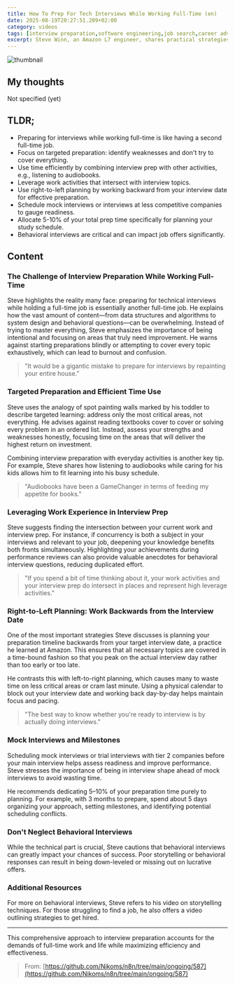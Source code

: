 ```yaml
---
title: How To Prep For Tech Interviews While Working Full-Time (en)
date: 2025-08-19T20:27:51.209+02:00
category: videos
tags: [interview preparation,software engineering,job search,career advice,time management,technical interviews,behavioral interviews,AWS,Amazon,L7 engineer]
excerpt: Steve Winn, an Amazon L7 engineer, shares practical strategies for preparing for technical interviews while working full-time, emphasizing targeted preparation, efficient time use, and working backwards from interview dates.
---
```


![thumbnail](https://i.ytimg.com/vi/-LBUjaNEHcs/maxresdefault.jpg)
[]()

## My thoughts

Not specified (yet)

## TLDR;
- Preparing for interviews while working full-time is like having a second full-time job.
- Focus on targeted preparation: identify weaknesses and don't try to cover everything.
- Use time efficiently by combining interview prep with other activities, e.g., listening to audiobooks.
- Leverage work activities that intersect with interview topics.
- Use right-to-left planning by working backward from your interview date for effective preparation.
- Schedule mock interviews or interviews at less competitive companies to gauge readiness.
- Allocate 5-10% of your total prep time specifically for planning your study schedule.
- Behavioral interviews are critical and can impact job offers significantly.



## Content

### The Challenge of Interview Preparation While Working Full-Time
Steve highlights the reality many face: preparing for technical interviews while holding a full-time job is essentially another full-time job. He explains how the vast amount of content—from data structures and algorithms to system design and behavioral questions—can be overwhelming. Instead of trying to master everything, Steve emphasizes the importance of being intentional and focusing on areas that truly need improvement. He warns against starting preparations blindly or attempting to cover every topic exhaustively, which can lead to burnout and confusion.

> "It would be a gigantic mistake to prepare for interviews by repainting your entire house."

### Targeted Preparation and Efficient Time Use
Steve uses the analogy of spot painting walls marked by his toddler to describe targeted learning: address only the most critical areas, not everything. He advises against reading textbooks cover to cover or solving every problem in an ordered list. Instead, assess your strengths and weaknesses honestly, focusing time on the areas that will deliver the highest return on investment.

Combining interview preparation with everyday activities is another key tip. For example, Steve shares how listening to audiobooks while caring for his kids allows him to fit learning into his busy schedule.

> "Audiobooks have been a GameChanger in terms of feeding my appetite for books."

### Leveraging Work Experience in Interview Prep
Steve suggests finding the intersection between your current work and interview prep. For instance, if concurrency is both a subject in your interviews and relevant to your job, deepening your knowledge benefits both fronts simultaneously. Highlighting your achievements during performance reviews can also provide valuable anecdotes for behavioral interview questions, reducing duplicated effort.

> "If you spend a bit of time thinking about it, your work activities and your interview prep do intersect in places and represent high leverage activities."

### Right-to-Left Planning: Work Backwards from the Interview Date
One of the most important strategies Steve discusses is planning your preparation timeline backwards from your target interview date, a practice he learned at Amazon. This ensures that all necessary topics are covered in a time-bound fashion so that you peak on the actual interview day rather than too early or too late.

He contrasts this with left-to-right planning, which causes many to waste time on less critical areas or cram last minute. Using a physical calendar to block out your interview date and working back day-by-day helps maintain focus and pacing.

> "The best way to know whether you're ready to interview is by actually doing interviews."

### Mock Interviews and Milestones
Scheduling mock interviews or trial interviews with tier 2 companies before your main interview helps assess readiness and improve performance. Steve stresses the importance of being in interview shape ahead of mock interviews to avoid wasting time.

He recommends dedicating 5–10% of your preparation time purely to planning. For example, with 3 months to prepare, spend about 5 days organizing your approach, setting milestones, and identifying potential scheduling conflicts.

### Don't Neglect Behavioral Interviews
While the technical part is crucial, Steve cautions that behavioral interviews can greatly impact your chances of success. Poor storytelling or behavioral responses can result in being down-leveled or missing out on lucrative offers.

### Additional Resources
For more on behavioral interviews, Steve refers to his video on storytelling techniques. For those struggling to find a job, he also offers a video outlining strategies to get hired.

---
This comprehensive approach to interview preparation accounts for the demands of full-time work and life while maximizing efficiency and effectiveness.





> From: [https://github.com/Nikoms/n8n/tree/main/ongoing/587](https://github.com/Nikoms/n8n/tree/main/ongoing/587)